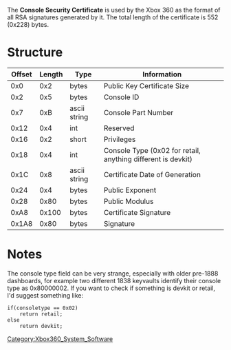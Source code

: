 The **Console Security Certificate** is used by the Xbox 360 as the
format of all RSA signatures generated by it. The total length of the
certificate is 552 (0x228)
bytes.

# Structure

| Offset | Length | Type         | Information                                                  |
| ------ | ------ | ------------ | ------------------------------------------------------------ |
| 0x0    | 0x2    | bytes        | Public Key Certificate Size                                  |
| 0x2    | 0x5    | bytes        | Console ID                                                   |
| 0x7    | 0xB    | ascii string | Console Part Number                                          |
| 0x12   | 0x4    | int          | Reserved                                                     |
| 0x16   | 0x2    | short        | Privileges                                                   |
| 0x18   | 0x4    | int          | Console Type (0x02 for retail, anything different is devkit) |
| 0x1C   | 0x8    | ascii string | Certificate Date of Generation                               |
| 0x24   | 0x4    | bytes        | Public Exponent                                              |
| 0x28   | 0x80   | bytes        | Public Modulus                                               |
| 0xA8   | 0x100  | bytes        | Certificate Signature                                        |
| 0x1A8  | 0x80   | bytes        | Signature                                                    |

# Notes

The console type field can be very strange, especially with older
pre-1888 dashboards, for example two different 1838 keyvaults identify
their console type as 0x80000002. If you want to check if something is
devkit or retail, I'd suggest something like:

    if(consoletype == 0x02)
        return retail;
    else
        return devkit;

[Category:Xbox360_System_Software](Category_Xbox360_System_Software.md "wikilink")